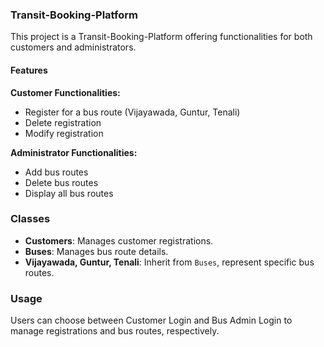 ### Transit-Booking-Platform
This project is a Transit-Booking-Platform offering functionalities for both customers and administrators.

#### Features

**Customer Functionalities:**
- Register for a bus route (Vijayawada, Guntur, Tenali)
- Delete registration
- Modify registration

**Administrator Functionalities:**
- Add bus routes
- Delete bus routes
- Display all bus routes

### Classes
- **Customers**: Manages customer registrations.
- **Buses**: Manages bus route details.
- **Vijayawada, Guntur, Tenali**: Inherit from `Buses`, represent specific bus routes.

### Usage
Users can choose between Customer Login and Bus Admin Login to manage registrations and bus routes, respectively.
